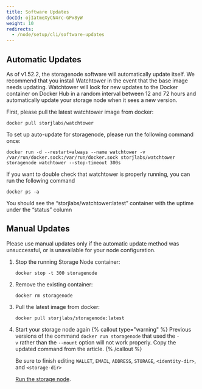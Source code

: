 ```yaml
---
title: Software Updates
docId: ojIatmeXyCN4rc-GPx8yW
weight: 10
redirects:
  - /node/setup/cli/software-updates
---
```


## Automatic Updates

As of v1.52.2, the storagenode software will automatically update itself. We recommend that you install Watchtower in the event that the base image needs updating. Watchtower will look for new updates to the Docker container on Docker Hub in a random interval between 12 and 72 hours and automatically update your storage node when it sees a new version.

First, please pull the latest watchtower image from docker:

```shell
docker pull storjlabs/watchtower

```

To set up auto-update for storagenode, please run the following command once:

```shell
docker run -d --restart=always --name watchtower -v /var/run/docker.sock:/var/run/docker.sock storjlabs/watchtower storagenode watchtower --stop-timeout 300s
```

If you want to double check that watchtower is properly running, you can run the following command

```shell
docker ps -a

```

You should see the “storjlabs/watchtower\:latest” container with the uptime under the “status” column

## Manual Updates

Please use manual updates only if the automatic update method was unsuccessful, or is unavailable for your node configuration.

1. Stop the running Storage Node container:

   ```shell
   docker stop -t 300 storagenode

   ```

2. Remove the existing container:

   ```shell
   docker rm storagenode

   ```

3. Pull the latest image from docker:

   ```shell
   docker pull storjlabs/storagenode:latest

   ```

4. Start your storage node again
   {% callout type="warning"  %}
   Previous versions of the command `docker run storagenode` that used the `-v` rather than the `--mount` option will not work properly. Copy the updated command from the [](docId:HaDkV_0aWg9OJoBe53o-J#step-3-run-the-storage-node) article.
   {% /callout %}

   Be sure to finish editing `WALLET`, `EMAIL`, `ADDRESS`, `STORAGE`, `<identity-dir>`, and `<storage-dir>`

   [Run the storage node](docId:HaDkV_0aWg9OJoBe53o-J#step-3-run-the-storage-node).
